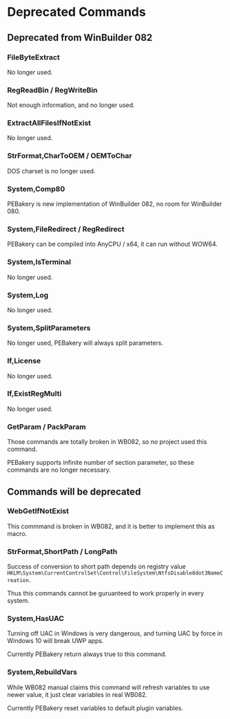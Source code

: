 # Deprecated Commands

## Deprecated from WinBuilder 082

### FileByteExtract

No longer used.

### RegReadBin / RegWriteBin

Not enough information, and no longer used.

### ExtractAllFilesIfNotExist

No longer used.

### StrFormat,CharToOEM / OEMToChar

DOS charset is no longer used.

### System,Comp80

PEBakery is new implementation of WinBuilder 082, no room for WinBuilder 080.

### System,FileRedirect / RegRedirect

PEBakery can be compiled into AnyCPU / x64, it can run without WOW64.

### System,IsTerminal

No longer used.

### System,Log

No longer used.

### System,SplitParameters

No longer used, PEBakery will always split parameters.

### If,License

No longer used.

### If,ExistRegMulti

No longer used.

### GetParam / PackParam

Those commands are totally broken in WB082, so no project used this command.

PEBakery supports infinite number of section parameter, so these commands are no longer necessary.

## Commands will be deprecated

### WebGetIfNotExist

This commmand is broken in WB082, and it is better to implement this as macro.

### StrFormat,ShortPath / LongPath

Success of conversion to short path depends on registry value `HKLM\System\CurrentControlSet\Control\FileSystem\NtfsDisable8dot3NameCreation`.

Thus this commands cannot be guruanteed to work properly in every system.

### System,HasUAC

Turning off UAC in Windows is very dangerous, and turning UAC by force in Windows 10 will break UWP apps.

Currently PEBakery return always true to this command.

### System,RebuildVars

While WB082 manual claims this command will refresh variables to use newer value, it just clear variables in real WB082.

Currently PEBakery reset variables to default plugin variables.
